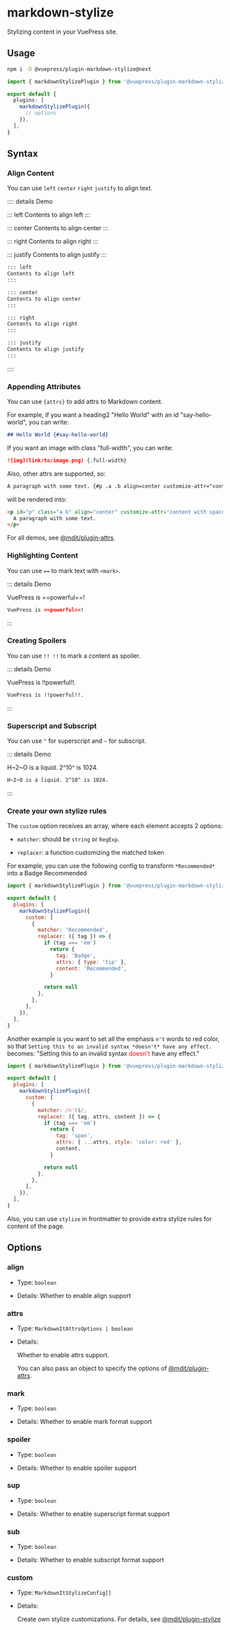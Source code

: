 # markdown-stylize

<NpmBadge package="@vuepress/plugin-markdown-stylize" />

Stylizing content in your VuePress site.

## Usage

```bash
npm i -D @vuepress/plugin-markdown-stylize@next
```

```ts
import { markdownStylizePlugin } from '@vuepress/plugin-markdown-stylize'

export default {
  plugins: [
    markdownStylizePlugin({
      // options
    }),
  ],
}
```

## Syntax

### Align Content

You can use `left` `center` `right` `justify` to align text.

:::: details Demo

::: left
Contents to align left
:::

::: center
Contents to align center
:::

::: right
Contents to align right
:::

::: justify
Contents to align justify
:::

```md
::: left
Contents to align left
:::

::: center
Contents to align center
:::

::: right
Contents to align right
:::

::: justify
Contents to align justify
:::
```

::::

### Appending Attributes

You can use `{attrs}` to add attrs to Markdown content.

For example, if you want a heading2 "Hello World" with an id "say-hello-world", you can write:

```md
## Hello World {#say-hello-world}
```

If you want an image with class "full-width", you can write:

```md
![img](link/to/image.png) {.full-width}
```

Also, other attrs are supported, so:

```md
A paragraph with some text. {#p .a .b align=center customize-attr="content with spaces"}
```

will be rendered into:

```html
<p id="p" class="a b" align="center" customize-attr="content with spaces">
  A paragraph with some text.
</p>
```

For all demos, see [@mdit/plugin-attrs](https://mdit-plugins.github.io/attrs.html#demo).

### Highlighting Content

You can use `==` to mark text with `<mark>`.

::: details Demo

VuePress is ==powerful==!

```md
VuePress is ==powerful==!
```

:::

### Creating Spoilers

You can use `!! !!` to mark a content as spoiler.

::: details Demo

VuePress is !!powerful!!.

```md
VuePress is !!powerful!!.
```

:::

### Superscript and Subscript

You can use `^` for superscript and `~` for subscript.

::: details Demo

H~2~O is a liquid. 2^10^ is 1024.

```md
H~2~O is a liquid. 2^10^ is 1024.
```

:::

### Create your own stylize rules

The `custom` option receives an array, where each element accepts 2 options:

- `matcher`: should be `string` or `RegExp`.

- `replacer`: a function customizing the matched token

For example, you can use the following config to transform `*Recommended*` into a Badge <Badge type="tip">Recommended</Badge>

```js {6-18} title=".vuepress/config.js"
import { markdownStylizePlugin } from '@vuepress/plugin-markdown-stylize'

export default {
  plugins: [
    markdownStylizePlugin({
      custom: [
        {
          matcher: 'Recommended',
          replacer: ({ tag }) => {
            if (tag === 'em')
              return {
                tag: 'Badge',
                attrs: { type: 'tip' },
                content: 'Recommended',
              }

            return null
          },
        },
      ],
    }),
  ],
}
```

Another example is you want to set all the emphasis `n't` words to red color, so that `Setting this to an invalid syntax *doesn't* have any effect.` becomes: "Setting this to an invalid syntax <span style="color:red">doesn't</span> have any effect."

```js {6-18} title=".vuepress/config.js"
import { markdownStylizePlugin } from '@vuepress/plugin-markdown-stylize'

export default {
  plugins: [
    markdownStylizePlugin({
      custom: [
        {
          matcher: /n't$/,
          replacer: ({ tag, attrs, content }) => {
            if (tag === 'em')
              return {
                tag: 'span',
                attrs: { ...attrs, style: 'color: red' },
                content,
              }

            return null
          },
        },
      ],
    }),
  ],
}
```

Also, you can use `stylize` in frontmatter to provide extra stylize rules for content of the page.

## Options

### align

- Type: `boolean`

- Details: Whether to enable align support

### attrs

- Type: `MarkdownItAttrsOptions | boolean`

- Details:

  Whether to enable attrs support.

  You can also pass an object to specify the options of [@mdit/plugin-attrs](https://mdit-plugins.github.io/attrs.html#advanced).

### mark

- Type: `boolean`

- Details: Whether to enable mark format support

### spoiler

- Type: `boolean`

- Details: Whether to enable spoiler support

### sup

- Type: `boolean`

- Details: Whether to enable superscript format support

### sub

- Type: `boolean`

- Details: Whether to enable subscript format support

### custom

- Type: `MarkdownItStylizeConfig[]`

- Details:

  Create own stylize customizations. For details, see [@mdit/plugin-stylize](https://mdit-plugins.github.io/stylize.html#usage)
